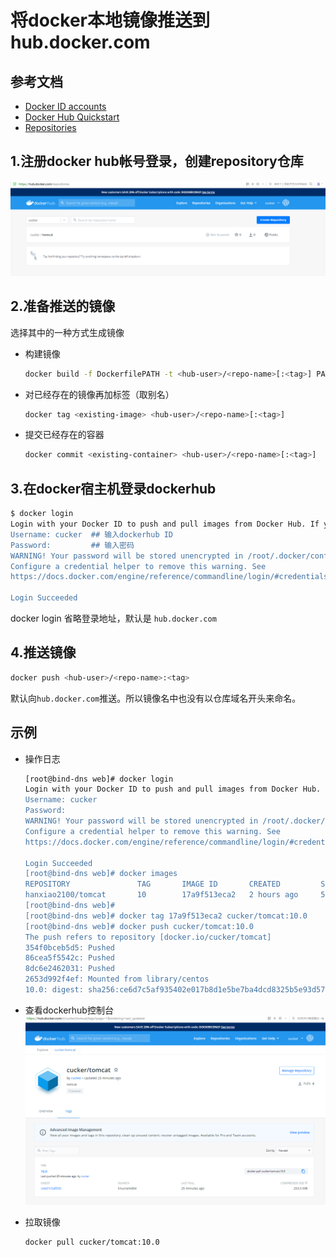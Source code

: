 将docker本地镜像推送到hub.docker.com
==

## 参考文档
* [Docker ID accounts](https://docs.docker.com/docker-id/)
* [Docker Hub Quickstart](https://docs.docker.com/docker-hub/)
* [Repositories](https://docs.docker.com/docker-hub/repos/)

## 1.注册docker hub帐号登录，创建repository仓库
![](../image/dockerhub1.png)

## 2.准备推送的镜像
选择其中的一种方式生成镜像

* 构建镜像
    ```bash
    docker build -f DockerfilePATH -t <hub-user>/<repo-name>[:<tag>] PATH
    ```

* 对已经存在的镜像再加标签（取别名）
    ```bash
    docker tag <existing-image> <hub-user>/<repo-name>[:<tag>]
    ```
    
* 提交已经存在的容器
    ```bash
    docker commit <existing-container> <hub-user>/<repo-name>[:<tag>]
    ```
    
## 3.在docker宿主机登录dockerhub
```bash
$ docker login
Login with your Docker ID to push and pull images from Docker Hub. If you don't have a Docker ID, head over to https://hub.docker.com to create one.
Username: cucker  ## 输入dockerhub ID
Password:         ## 输入密码
WARNING! Your password will be stored unencrypted in /root/.docker/config.json.
Configure a credential helper to remove this warning. See
https://docs.docker.com/engine/reference/commandline/login/#credentials-store

Login Succeeded
```
docker login 省略登录地址，默认是 `hub.docker.com`

## 4.推送镜像
```bash
docker push <hub-user>/<repo-name>:<tag>
```
默认向`hub.docker.com`推送。所以镜像名中也没有以仓库域名开头来命名。

## 示例
* 操作日志
    ```bash
    [root@bind-dns web]# docker login
    Login with your Docker ID to push and pull images from Docker Hub. If you don't have a Docker ID, head over to https://hub.docker.com to create one.
    Username: cucker
    Password: 
    WARNING! Your password will be stored unencrypted in /root/.docker/config.json.
    Configure a credential helper to remove this warning. See
    https://docs.docker.com/engine/reference/commandline/login/#credentials-store
    
    Login Succeeded
    [root@bind-dns web]# docker images
    REPOSITORY               TAG       IMAGE ID       CREATED         SIZE
    hanxiao2100/tomcat       10        17a9f513eca2   2 hours ago     537MB
    [root@bind-dns web]#
    [root@bind-dns web]# docker tag 17a9f513eca2 cucker/tomcat:10.0
    [root@bind-dns web]# docker push cucker/tomcat:10.0
    The push refers to repository [docker.io/cucker/tomcat]
    354f0bceb5d5: Pushed 
    86cea5f5542c: Pushed 
    8dc6e2462031: Pushed 
    2653d992f4ef: Mounted from library/centos 
    10.0: digest: sha256:ce6d7c5af935402e017b8d1e5be7ba4dcd8325b5e93d5724e9b7bd0d5bc5dbd9 size: 1161
    ```

* 查看dockerhub控制台
    ![](../image/dockerhub2.png)
    
* 拉取镜像
    ```bash
    docker pull cucker/tomcat:10.0
    ```
